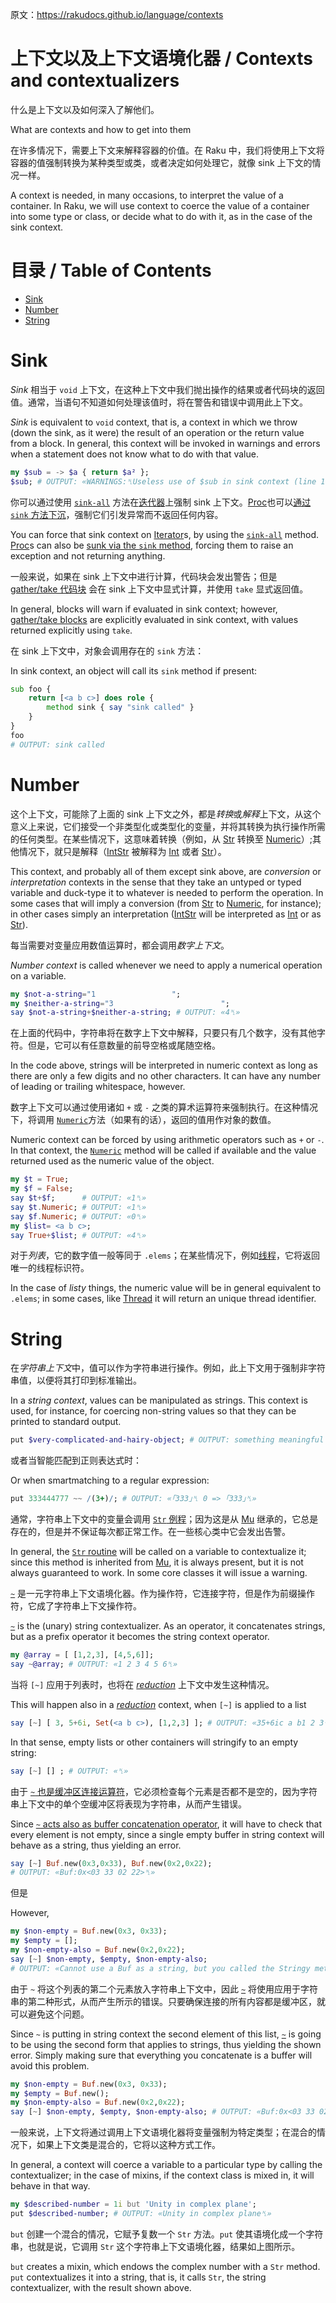 原文：https://rakudocs.github.io/language/contexts

# 上下文以及上下文语境化器 / Contexts and contextualizers

什么是上下文以及如何深入了解他们。

What are contexts and how to get into them

在许多情况下，需要上下文来解释容器的价值。在 Raku 中，我们将使用上下文将容器的值强制转换为某种类型或类，或者决定如何处理它，就像 sink 上下文的情况一样。

A context is needed, in many occasions, to interpret the value of a container. In Raku, we will use context to coerce the value of a container into some type or class, or decide what to do with it, as in the case of the sink context.

# 目录 / Table of Contents

<!-- MarkdownTOC -->

- [Sink](#sink)
- [Number](#number)
- [String](#string)

<!-- /MarkdownTOC -->


<a id="sink"></a>
# Sink

*Sink* 相当于 `void` 上下文，在这种上下文中我们抛出操作的结果或者代码块的返回值。通常，当语句不知道如何处理该值时，将在警告和错误中调用此上下文。

*Sink* is equivalent to `void` context, that is, a context in which we throw (down the sink, as it were) the result of an operation or the return value from a block. In general, this context will be invoked in warnings and errors when a statement does not know what to do with that value.

```Raku
my $sub = -> $a { return $a² };
$sub; # OUTPUT: «WARNINGS:␤Useless use of $sub in sink context (line 1)␤» 
```

你可以通过使用 [`sink-all`](https://rakudocs.github.io/routine/sink-all) 方法在[迭代器](https://rakudocs.github.io/type/Iterator)上强制 sink 上下文。[Proc](https://rakudocs.github.io/type/Proc)也可以[通过 `sink` 方法下沉](https://rakudocs.github.io/type/Proc#method_sink)，强制它们引发异常而不返回任何内容。

You can force that sink context on [Iterator](https://rakudocs.github.io/type/Iterator)s, by using the [`sink-all`](https://rakudocs.github.io/routine/sink-all) method. [Proc](https://rakudocs.github.io/type/Proc)s can also be [sunk via the `sink` method](https://rakudocs.github.io/type/Proc#method_sink), forcing them to raise an exception and not returning anything.

一般来说，如果在 sink 上下文中进行计算，代码块会发出警告；但是 [gather/take 代码块](https://rakudocs.github.io/language/control#Flow%2529_gather_take) 会在 sink 上下文中显式计算，并使用 `take` 显式返回值。

In general, blocks will warn if evaluated in sink context; however, [gather/take blocks](https://rakudocs.github.io/language/control#Flow%2529_gather_take) are explicitly evaluated in sink context, with values returned explicitly using `take`.

在 sink 上下文中，对象会调用存在的 `sink` 方法：

In sink context, an object will call its `sink` method if present:

```Raku
sub foo {
    return [<a b c>] does role {
        method sink { say "sink called" }
    }
}
foo
# OUTPUT: sink called 
```

<a id="number"></a>
# Number

这个上下文，可能除了上面的 sink 上下文之外，都是*转换*或*解释*上下文，从这个意义上来说，它们接受一个非类型化或类型化的变量，并将其转换为执行操作所需的任何类型。在某些情况下，这意味着转换（例如，从 [Str](https://rakudocs.github.io/type/Str) 转换至 [Numeric](https://rakudocs.github.io/type/Numeric)）;其他情况下，就只是解释（[IntStr](https://rakudocs.github.io/type/IntStr) 被解释为 [Int](https://rakudocs.github.io/type/Int) 或者 [Str](https://rakudocs.github.io/type/Str)）。

This context, and probably all of them except sink above, are *conversion* or *interpretation* contexts in the sense that they take an untyped or typed variable and duck-type it to whatever is needed to perform the operation. In some cases that will imply a conversion (from [Str](https://rakudocs.github.io/type/Str) to [Numeric](https://rakudocs.github.io/type/Numeric), for instance); in other cases simply an interpretation ([IntStr](https://rakudocs.github.io/type/IntStr) will be interpreted as [Int](https://rakudocs.github.io/type/Int) or as [Str](https://rakudocs.github.io/type/Str)).

每当需要对变量应用数值运算时，都会调用*数字上下文*。

*Number context* is called whenever we need to apply a numerical operation on a variable.

```Raku
my $not-a-string="1                 ";
my $neither-a-string="3                        ";
say $not-a-string+$neither-a-string; # OUTPUT: «4␤» 
```

在上面的代码中，字符串将在数字上下文中解释，只要只有几个数字，没有其他字符。但是，它可以有任意数量的前导空格或尾随空格。

In the code above, strings will be interpreted in numeric context as long as there are only a few digits and no other characters. It can have any number of leading or trailing whitespace, however.

数字上下文可以通过使用诸如 `+` 或 `-` 之类的算术运算符来强制执行。在这种情况下，将调用 [`Numeric`](https://rakudocs.github.io/routine/Numeric)方法（如果有的话），返回的值用作对象的数值。

Numeric context can be forced by using arithmetic operators such as `+` or `-`. In that context, the [`Numeric`](https://rakudocs.github.io/routine/Numeric) method will be called if available and the value returned used as the numeric value of the object.

```Raku
my $t = True;
my $f = False;
say $t+$f;      # OUTPUT: «1␤» 
say $t.Numeric; # OUTPUT: «1␤» 
say $f.Numeric; # OUTPUT: «0␤» 
my $list= <a b c>;
say True+$list; # OUTPUT: «4␤» 
```

对于*列表*，它的数字值一般等同于 `.elems`；在某些情况下，例如[线程](https://rakudocs.github.io/routine/Numeric#%28Thread%29_method_Numeric)，它将返回唯一的线程标识符。

In the case of *listy* things, the numeric value will be in general equivalent to `.elems`; in some cases, like [Thread](https://rakudocs.github.io/routine/Numeric#%28Thread%29_method_Numeric) it will return an unique thread identifier.

<a id="string"></a>
# String

在*字符串上下文*中，值可以作为字符串进行操作。例如，此上下文用于强制非字符串值，以便将其打印到标准输出。

In a *string context*, values can be manipulated as strings. This context is used, for instance, for coercing non-string values so that they can be printed to standard output.

```Raku
put $very-complicated-and-hairy-object; # OUTPUT: something meaningful 
```

或者当智能匹配到正则表达式时：

Or when smartmatching to a regular expression:

```Raku
put 333444777 ~~ /(3+)/; # OUTPUT: «｢333｣␤ 0 => ｢333｣␤» 
```

通常，字符串上下文中的变量会调用 [`Str` 例程](https://rakudocs.github.io/routine/Str)；因为这是从 [Mu](https://rakudocs.github.io/type/Mu) 继承的，它总是存在的，但是并不保证每次都正常工作。在一些核心类中它会发出告警。

In general, the [`Str` routine](https://rakudocs.github.io/routine/Str) will be called on a variable to contextualize it; since this method is inherited from [Mu](https://rakudocs.github.io/type/Mu), it is always present, but it is not always guaranteed to work. In some core classes it will issue a warning.

[`~`](https://rakudocs.github.io/routine/~) 是一元字符串上下文语境化器。作为操作符，它连接字符，但是作为前缀操作符，它成了字符串上下文操作符。

[`~`](https://rakudocs.github.io/routine/~) is the (unary) string contextualizer. As an operator, it concatenates strings, but as a prefix operator it becomes the string context operator.

```Raku
my @array = [ [1,2,3], [4,5,6]];
say ~@array; # OUTPUT: «1 2 3 4 5 6␤» 
```

当将 `[~]` 应用于列表时，也将在 [*reduction*](https://rakudocs.github.io/language/operators#Reduction_operators) 上下文中发生这种情况。

This will happen also in a [*reduction*](https://rakudocs.github.io/language/operators#Reduction_operators) context, when `[~]` is applied to a list

```Raku
say [~] [ 3, 5+6i, Set(<a b c>), [1,2,3] ]; # OUTPUT: «35+6ic a b1 2 3␤» 
```

In that sense, empty lists or other containers will stringify to an empty string:

```Raku
say [~] [] ; # OUTPUT: «␤» 
```

由于 [`~` 也是缓冲区连接运算符](https://rakudocs.github.io/routine/~#%28Operators%29_infix_~)，它必须检查每个元素是否都不是空的，因为字符串上下文中的单个空缓冲区将表现为字符串，从而产生错误。

Since [`~` acts also as buffer concatenation operator](https://rakudocs.github.io/routine/~#%28Operators%29_infix_~), it will have to check that every element is not empty, since a single empty buffer in string context will behave as a string, thus yielding an error.

```Raku
say [~] Buf.new(0x3,0x33), Buf.new(0x2,0x22);
# OUTPUT: «Buf:0x<03 33 02 22>␤» 
```

但是

However,

```Raku
my $non-empty = Buf.new(0x3, 0x33);
my $empty = [];
my $non-empty-also = Buf.new(0x2,0x22);
say [~] $non-empty, $empty, $non-empty-also;
# OUTPUT: «Cannot use a Buf as a string, but you called the Stringy method on it 
```

由于 `~` 将这个列表的第二个元素放入字符串上下文中，因此 [`~`](https://rakudocs.github.io/routine/~#%28Operators%29_infix_~) 将使用应用于字符串的第二种形式，从而产生所示的错误。只要确保连接的所有内容都是缓冲区，就可以避免这个问题。

Since `~` is putting in string context the second element of this list, [`~`](https://rakudocs.github.io/routine/~#%28Operators%29_infix_~) is going to be using the second form that applies to strings, thus yielding the shown error. Simply making sure that everything you concatenate is a buffer will avoid this problem.

```Raku
my $non-empty = Buf.new(0x3, 0x33);
my $empty = Buf.new();
my $non-empty-also = Buf.new(0x2,0x22);
say [~] $non-empty, $empty, $non-empty-also; # OUTPUT: «Buf:0x<03 33 02 22>␤» 
```

一般来说，上下文将通过调用上下文语境化器将变量强制为特定类型；在混合的情况下，如果上下文类是混合的，它将以这种方式工作。

In general, a context will coerce a variable to a particular type by calling the contextualizer; in the case of mixins, if the context class is mixed in, it will behave in that way.

```Raku
my $described-number = 1i but 'Unity in complex plane';
put $described-number; # OUTPUT: «Unity in complex plane␤» 
```

`but` 创建一个混合的情况，它赋予复数一个 `Str` 方法。`put` 使其语境化成一个字符串，也就是说，它调用 `Str` 这个字符串上下文语境化器，结果如上图所示。

`but` creates a mixin, which endows the complex number with a `Str` method. `put` contextualizes it into a string, that is, it calls `Str`, the string contextualizer, with the result shown above.
